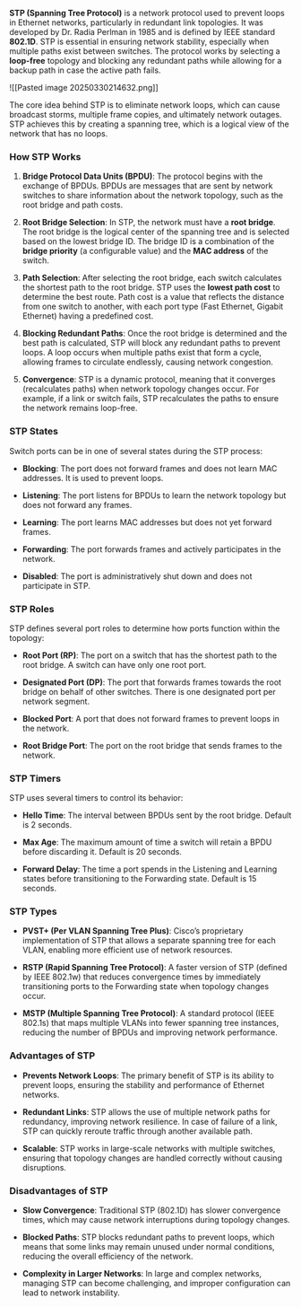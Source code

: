**STP (Spanning Tree Protocol)** is a network protocol used to prevent loops in Ethernet networks, particularly in redundant link topologies. It was developed by Dr. Radia Perlman in 1985 and is defined by IEEE standard **802.1D**. STP is essential in ensuring network stability, especially when multiple paths exist between switches. The protocol works by selecting a **loop-free** topology and blocking any redundant paths while allowing for a backup path in case the active path fails.

![[Pasted image 20250330214632.png]]

The core idea behind STP is to eliminate network loops, which can cause broadcast storms, multiple frame copies, and ultimately network outages. STP achieves this by creating a spanning tree, which is a logical view of the network that has no loops.

### **How STP Works**

1. **Bridge Protocol Data Units (BPDU)**: The protocol begins with the exchange of BPDUs. BPDUs are messages that are sent by network switches to share information about the network topology, such as the root bridge and path costs.

2. **Root Bridge Selection**: In STP, the network must have a **root bridge**. The root bridge is the logical center of the spanning tree and is selected based on the lowest bridge ID. The bridge ID is a combination of the **bridge priority** (a configurable value) and the **MAC address** of the switch.

3. **Path Selection**: After selecting the root bridge, each switch calculates the shortest path to the root bridge. STP uses the **lowest path cost** to determine the best route. Path cost is a value that reflects the distance from one switch to another, with each port type (Fast Ethernet, Gigabit Ethernet) having a predefined cost.

4. **Blocking Redundant Paths**: Once the root bridge is determined and the best path is calculated, STP will block any redundant paths to prevent loops. A loop occurs when multiple paths exist that form a cycle, allowing frames to circulate endlessly, causing network congestion.

5. **Convergence**: STP is a dynamic protocol, meaning that it converges (recalculates paths) when network topology changes occur. For example, if a link or switch fails, STP recalculates the paths to ensure the network remains loop-free.

### **STP States**

Switch ports can be in one of several states during the STP process:

- **Blocking**: The port does not forward frames and does not learn MAC addresses. It is used to prevent loops.

- **Listening**: The port listens for BPDUs to learn the network topology but does not forward any frames.

- **Learning**: The port learns MAC addresses but does not yet forward frames.

- **Forwarding**: The port forwards frames and actively participates in the network.

- **Disabled**: The port is administratively shut down and does not participate in STP.

### **STP Roles**

STP defines several port roles to determine how ports function within the topology:

- **Root Port (RP)**: The port on a switch that has the shortest path to the root bridge. A switch can have only one root port.

- **Designated Port (DP)**: The port that forwards frames towards the root bridge on behalf of other switches. There is one designated port per network segment.

- **Blocked Port**: A port that does not forward frames to prevent loops in the network.

- **Root Bridge Port**: The port on the root bridge that sends frames to the network.

### **STP Timers**

STP uses several timers to control its behavior:

- **Hello Time**: The interval between BPDUs sent by the root bridge. Default is 2 seconds.

- **Max Age**: The maximum amount of time a switch will retain a BPDU before discarding it. Default is 20 seconds.

- **Forward Delay**: The time a port spends in the Listening and Learning states before transitioning to the Forwarding state. Default is 15 seconds.

### **STP Types**

- **PVST+ (Per VLAN Spanning Tree Plus)**: Cisco’s proprietary implementation of STP that allows a separate spanning tree for each VLAN, enabling more efficient use of network resources.

- **RSTP (Rapid Spanning Tree Protocol)**: A faster version of STP (defined by IEEE 802.1w) that reduces convergence times by immediately transitioning ports to the Forwarding state when topology changes occur.

- **MSTP (Multiple Spanning Tree Protocol)**: A standard protocol (IEEE 802.1s) that maps multiple VLANs into fewer spanning tree instances, reducing the number of BPDUs and improving network performance.

### **Advantages of STP**

- **Prevents Network Loops**: The primary benefit of STP is its ability to prevent loops, ensuring the stability and performance of Ethernet networks.

- **Redundant Links**: STP allows the use of multiple network paths for redundancy, improving network resilience. In case of failure of a link, STP can quickly reroute traffic through another available path.

- **Scalable**: STP works in large-scale networks with multiple switches, ensuring that topology changes are handled correctly without causing disruptions.

### **Disadvantages of STP**

- **Slow Convergence**: Traditional STP (802.1D) has slower convergence times, which may cause network interruptions during topology changes.

- **Blocked Paths**: STP blocks redundant paths to prevent loops, which means that some links may remain unused under normal conditions, reducing the overall efficiency of the network.

- **Complexity in Larger Networks**: In large and complex networks, managing STP can become challenging, and improper configuration can lead to network instability.